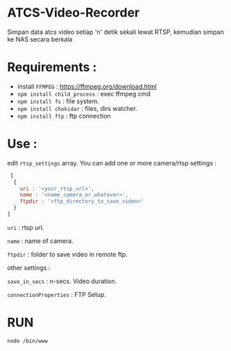 # ATCS-Video-Recorder
Simpan data atcs video setiap 'n' detik sekali lewat RTSP, kemudian simpan ke NAS secara berkala

# Requirements :
* install `FFMPEG` : https://ffmpeg.org/download.html
* `npm install child_process` : exec ffmpeg cmd
* `npm install fs` : file system.
* `npm install chokidar` : files, dirs watcher.
* `npm install ftp` : ftp connection

# Use :
edit `rtsp_settings` array. You can add one or more camera/rtsp settings :

```javascript
 [
  {
    uri : '<your_rtsp_url>', 
    name : '<name_camera_or_whatever>', 
    ftpdir : '<ftp_directory_to_save_video>'
  }
]
 ```

`uri` : rtsp url.

`name` : name of camera.

`ftpdir` : folder to save video in remote ftp.

other settings :

`save_in_secs` : n-secs. Video duration.

`connectionProperties` : FTP Setup.


# RUN

`node /bin/www`
